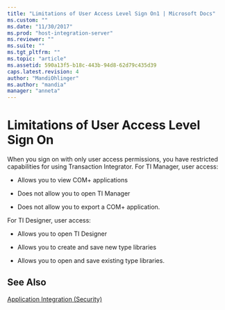 ```yaml
---
title: "Limitations of User Access Level Sign On1 | Microsoft Docs"
ms.custom: ""
ms.date: "11/30/2017"
ms.prod: "host-integration-server"
ms.reviewer: ""
ms.suite: ""
ms.tgt_pltfrm: ""
ms.topic: "article"
ms.assetid: 590a13f5-b18c-443b-94d8-62d79c435d39
caps.latest.revision: 4
author: "MandiOhlinger"
ms.author: "mandia"
manager: "anneta"
---
```

# Limitations of User Access Level Sign On
When you sign on with only user access permissions, you have restricted capabilities for using Transaction Integrator. For TI Manager, user access:  
  
-   Allows you to view COM+ applications  
  
-   Does not allow you to open TI Manager  
  
-   Does not allow you to export a COM+ application.  
  
 For TI Designer, user access:  
  
-   Allows you to open TI Designer  
  
-   Allows you to create and save new type libraries  
  
-   Allows you to open and save existing type libraries.  
  
## See Also  
 [Application Integration (Security)](../core/application-integration-security-2.md)